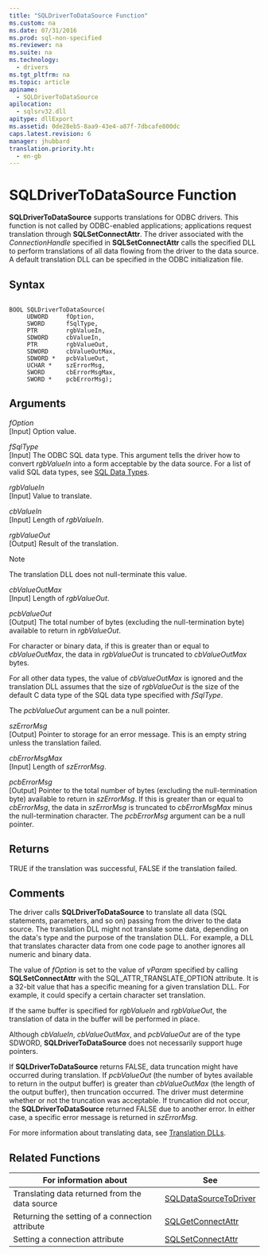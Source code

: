 ```yaml
---
title: "SQLDriverToDataSource Function"
ms.custom: na
ms.date: 07/31/2016
ms.prod: sql-non-specified
ms.reviewer: na
ms.suite: na
ms.technology: 
  - drivers
ms.tgt_pltfrm: na
ms.topic: article
apiname: 
  - SQLDriverToDataSource
apilocation: 
  - sqlsrv32.dll
apitype: dllExport
ms.assetid: 0de28eb5-8aa9-43e4-a87f-7dbcafe800dc
caps.latest.revision: 6
manager: jhubbard
translation.priority.ht: 
  - en-gb
---
```

# SQLDriverToDataSource Function
**SQLDriverToDataSource** supports translations for ODBC drivers. This function is not called by ODBC-enabled applications; applications request translation through **SQLSetConnectAttr**. The driver associated with the *ConnectionHandle* specified in **SQLSetConnectAttr** calls the specified DLL to perform translations of all data flowing from the driver to the data source. A default translation DLL can be specified in the ODBC initialization file.  
  
## Syntax  
  
```  
  
BOOL SQLDriverToDataSource(  
     UDWORD     fOption,  
     SWORD      fSqlType,  
     PTR        rgbValueIn,  
     SDWORD     cbValueIn,  
     PTR        rgbValueOut,  
     SDWORD     cbValueOutMax,  
     SDWORD *   pcbValueOut,  
     UCHAR *    szErrorMsg,  
     SWORD      cbErrorMsgMax,  
     SWORD *    pcbErrorMsg);  
```  
  
## Arguments  
 *fOption*  
 [Input] Option value.  
  
 *fSqlType*  
 [Input] The ODBC SQL data type. This argument tells the driver how to convert *rgbValueIn* into a form acceptable by the data source. For a list of valid SQL data types, see [SQL Data Types](../content/SQL-Data-Types.md).  
  
 *rgbValueIn*  
 [Input] Value to translate.  
  
 *cbValueIn*  
 [Input] Length of *rgbValueIn*.  
  
 *rgbValueOut*  
 [Output] Result of the translation.  
  
> [!NOTE]  
>  The translation DLL does not null-terminate this value.  
  
 *cbValueOutMax*  
 [Input] Length of *rgbValueOut*.  
  
 *pcbValueOut*  
 [Output] The total number of bytes (excluding the null-termination byte) available to return in *rgbValueOut*.  
  
 For character or binary data, if this is greater than or equal to *cbValueOutMax*, the data in *rgbValueOut* is truncated to *cbValueOutMax* bytes.  
  
 For all other data types, the value of *cbValueOutMax* is ignored and the translation DLL assumes that the size of *rgbValueOut* is the size of the default C data type of the SQL data type specified with *fSqlType*.  
  
 The *pcbValueOut* argument can be a null pointer.  
  
 *szErrorMsg*  
 [Output] Pointer to storage for an error message. This is an empty string unless the translation failed.  
  
 *cbErrorMsgMax*  
 [Input] Length of *szErrorMsg*.  
  
 *pcbErrorMsg*  
 [Output] Pointer to the total number of bytes (excluding the null-termination byte) available to return in *szErrorMsg*. If this is greater than or equal to *cbErrorMsg*, the data in *szErrorMsg* is truncated to *cbErrorMsgMax* minus the null-termination character. The *pcbErrorMsg* argument can be a null pointer.  
  
## Returns  
 TRUE if the translation was successful, FALSE if the translation failed.  
  
## Comments  
 The driver calls **SQLDriverToDataSource** to translate all data (SQL statements, parameters, and so on) passing from the driver to the data source. The translation DLL might not translate some data, depending on the data's type and the purpose of the translation DLL. For example, a DLL that translates character data from one code page to another ignores all numeric and binary data.  
  
 The value of *fOption* is set to the value of *vParam* specified by calling **SQLSetConnectAttr** with the SQL_ATTR_TRANSLATE_OPTION attribute. It is a 32-bit value that has a specific meaning for a given translation DLL. For example, it could specify a certain character set translation.  
  
 If the same buffer is specified for *rgbValueIn* and *rgbValueOut*, the translation of data in the buffer will be performed in place.  
  
 Although *cbValueIn*, *cbValueOutMax*, and *pcbValueOut* are of the type SDWORD, **SQLDriverToDataSource** does not necessarily support huge pointers.  
  
 If **SQLDriverToDataSource** returns FALSE, data truncation might have occurred during translation. If *pcbValueOut* (the number of bytes available to return in the output buffer) is greater than *cbValueOutMax* (the length of the output buffer), then truncation occurred. The driver must determine whether or not the truncation was acceptable. If truncation did not occur, the **SQLDriverToDataSource** returned FALSE due to another error. In either case, a specific error message is returned in *szErrorMsg*.  
  
 For more information about translating data, see [Translation DLLs](../content/Translation-DLLs.md).  
  
## Related Functions  
  
|For information about|See|  
|---------------------------|---------|  
|Translating data returned from the data source|[SQLDataSourceToDriver](../content/SQLDataSourceToDriver-Function.md)|  
|Returning the setting of a connection attribute|[SQLGetConnectAttr](../content/SQLGetConnectAttr-Function.md)|  
|Setting a connection attribute|[SQLSetConnectAttr](../content/SQLSetConnectAttr-Function.md)|